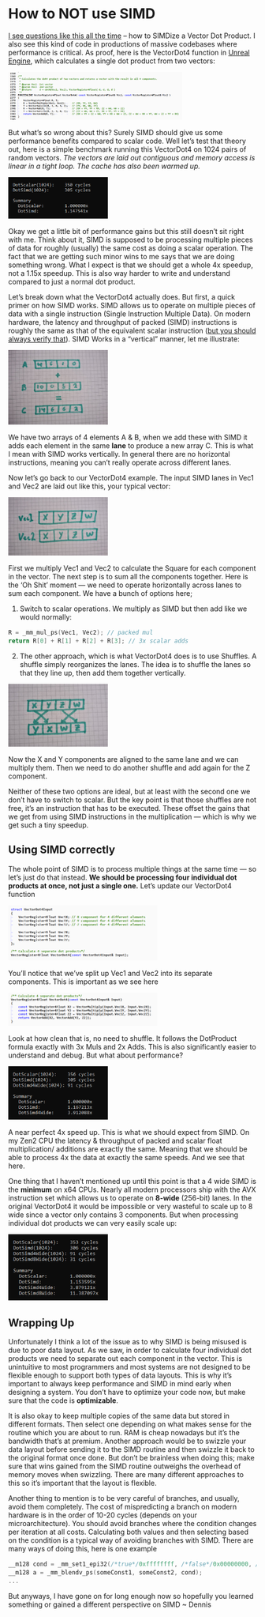 # How to NOT use SIMD

[I see questions like this all the time](https://stackoverflow.com/questions/4120681/how-to-calculate-single-vector-dot-product-using-sse-intrinsic-functions-in-c) – how to SIMDize a Vector Dot Product. I also see this kind of code in productions of massive codebases where performance is critical. As proof, here is the VectorDot4 function in [Unreal Engine](https://github.com/EpicGames/UnrealEngine/blob/5.3.2-release/Engine/Source/Runtime/Core/Public/Math/UnrealMathSSE.h), which calculates a single dot product from two vectors:

<img src="592d6df3069c00494bd2e01412be0fc1.png" width="70%">

But what’s so wrong about this? Surely SIMD should give us some performance benefits compared to scalar code. Well let’s test that theory out, here is a simple benchmark running this VectorDot4 on 1024 pairs of random vectors. *The vectors are laid out contiguous and memory access is linear in a tight loop. The cache has also been warmed up.*

<img src="95727dca5fcc229c649390258a91c3e0.png" width="40%">

Okay we get a little bit of performance gains but this still doesn’t sit right with me. Think about it, SIMD is supposed to be processing multiple pieces of data for roughly (usually) the same cost as doing a scalar operation. The fact that we are getting such minor wins to me says that we are doing something wrong. What I expect is that we should get a whole 4x speedup, not a 1.15x speedup. This is also way harder to write and understand compared to just a normal dot product.

Let’s break down what the VectorDot4 actually does. But first, a quick primer on how SIMD works. SIMD allows us to operate on multiple pieces of data with a single instruction (Single Instruction Multiple Data). On modern hardware, the latency and throughput of packed (SIMD) instructions is roughly the same as that of the equivalent scalar instruction ([but you should always verify that](https://www.agner.org/optimize/instruction_tables.pdf)). SIMD Works in a “vertical” manner, let me illustrate:

<img src="492e6d2ea4c4e320819cf9e32dc25655.jpg" width="40%">

We have two arrays of 4 elements A & B, when we add these with SIMD it adds each element in the same **lane** to produce a new array C. This is what I mean with SIMD works vertically. In general there are no horizontal instructions, meaning you can’t really operate across different lanes.

Now let’s go back to our VectorDot4 example. The input SIMD lanes in Vec1 and Vec2 are laid out like this, your typical vector:

<img src="9963db2b4caa6060aed370883215612d.png" width="40%">

First we multiply Vec1 and Vec2 to calculate the Square for each component in the vector. The next step is to sum all the components together. Here is the ‘Oh Shit’ moment — we need to operate horizontally across lanes to sum each component. We have a bunch of options here;


1. Switch to scalar operations. We multiply as SIMD but then add like we would normally:
```c
R = _mm_mul_ps(Vec1, Vec2); // packed mul
return R[0] + R[1] + R[2] + R[3]; // 3x scalar adds
```

2. The other approach, which is what VectorDot4 does is to use Shuffles. A shuffle simply reorganizes the lanes. The idea is to shuffle the lanes so that they line up, then add them together vertically.

<img src="589b7c53c26459dadf967fb993a63a90.png" width="40%">

Now the X and Y components are aligned to the same lane and we can multiply them. Then we need to do another shuffle and add again for the Z component.


Neither of these two options are ideal, but at least with the second one we don’t have to switch to scalar. But the key point is that those shuffles are not free, it’s an instruction that has to be executed. These offset the gains that we get from using SIMD instructions in the multiplication — which is why we get such a tiny speedup.

## Using SIMD correctly
The whole point of SIMD is to process multiple things at the same time — so let’s just do that instead. **We should be processing four individual dot products at once, not just a single one.** Let’s update our VectorDot4 function

<img src="91d71da5f4ff7aa837abc393ee2ae392.png" width="60%">

You’ll notice that we’ve split up Vec1 and Vec2 into its separate components. This is important as we see here

<img src="7b06d28f72144f3b957fb9118ad251a6.png" width="60%">

Look at how clean that is, no need to shuffle. It follows the DotProduct formula exactly with 3x Muls and 2x Adds. This is also significantly easier to understand and debug. But what about performance?

<img src="4f07d2acc058a8a7500587a1614e7cb4.png" width="40%">

A near perfect 4x speed up. This is what we should expect from SIMD. On my Zen2 CPU the latency & throughput of packed and scalar float multiplication/ additions are exactly the same. Meaning that we should be able to process 4x the data at exactly the same speeds. And we see that here.

One thing that I haven’t mentioned up until this point is that a 4 wide SIMD is the **minimum** on x64 CPUs. Nearly all modern processors ship with the AVX instruction set which allows us to operate on **8-wide** (256-bit) lanes. In the original VectorDot4 it would be impossible or very wasteful to scale up to 8 wide since a vector only contains 3 components. But when processing individual dot products we can very easily scale up:

<img src="0cc5f354a437ea542dbf8610504ee764.png" width="40%">

## Wrapping Up
Unfortunately I think a lot of the issue as to why SIMD is being misused is due to poor data layout. As we saw, in order to calculate four individual dot products we need to separate out each component in the vector. This is unintuitive to most programmers and most systems are not designed to be flexible enough to support both types of data layouts. This is why it’s important to always keep performance and SIMD in mind early when designing a system. You don’t have to optimize your code now, but make sure that the code is **optimizable**. 

It is also okay to keep multiple copies of the same data but stored in different formats. Then select one depending on what makes sense for the routine which you are about to run. RAM is cheap nowadays but it’s the bandwidth that’s at premium. Another approach would be to swizzle your data layout before sending it to the SIMD routine and then swizzle it back to the original format once done. But don’t be brainless when doing this; make sure that wins gained from the SIMD routine outweighs the overhead of memory moves when swizzling. There are many different approaches to this so it’s important that the layout is flexible.

Another thing to mention is to be very careful of branches, and usually, avoid them completely. The cost of mispredicting a branch on modern hardware is in the order of 10-20 cycles (depends on your microarchitecture). You should avoid branches where the condition changes per iteration at all costs. Calculating both values and then selecting based on the condition is a typical way of avoiding branches with SIMD. There are many ways of doing this, here is one example
```c
__m128 cond = _mm_set1_epi32(/*true*/0xffffffff, /*false*/0x00000000, /*true*/0xffffffff, /*false*/0x00000000);
__m128 a = _mm_blendv_ps(someConst1, someConst2, cond);
...
```



But anyways, I have gone on for long enough now so hopefully you learned something or gained a different perspective on SIMD
~ Dennis
